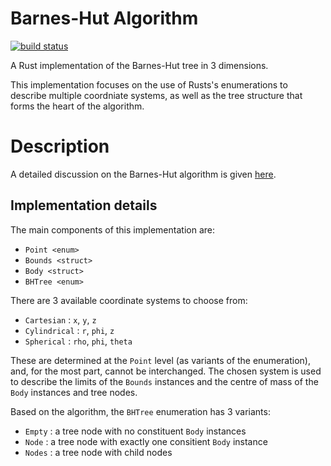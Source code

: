 # Barnes-Hut Algorithm

[![build status](https://gitlab.com/savish/bhtree/badges/master/build.svg)](https://gitlab.com/savish/bhtree/commits/master)

A Rust implementation of the Barnes-Hut tree in 3 dimensions.

This implementation focuses on the use of Rusts's enumerations to describe
multiple coordniate systems, as well as the tree structure that forms the heart
of the algorithm.

# Description

A detailed discussion on the Barnes-Hut algorithm is given [here][1].

## Implementation details

The main components of this implementation are:

- `Point <enum>`
- `Bounds <struct>`
- `Body <struct>`
- `BHTree <enum>`

There are 3 available coordinate systems to choose from:

- `Cartesian` : `x`, `y`, `z`
- `Cylindrical` : `r`, `phi`, `z`
- `Spherical` : `rho`, `phi`, `theta`

These are determined at the `Point` level (as variants of the enumeration), and,
for the most part, cannot be interchanged. The chosen system is used to describe
the limits of the `Bounds` instances and the centre of mass of the `Body`
instances and tree nodes.

Based on the algorithm, the `BHTree` enumeration has 3 variants:

- `Empty` : a tree node with no constituent `Body` instances
- `Node` : a tree node with exactly one consitient `Body` instance
- `Nodes` : a tree node with child nodes


[1]: http://arborjs.org/docs/barnes-hut
